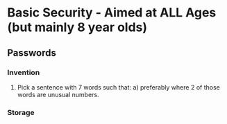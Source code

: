 
# Basic Security - Aimed at ALL Ages (but mainly 8 year olds)

## Passwords

### Invention

1. Pick a sentence with 7 words such that:
   a) preferably where 2 of those words are unusual numbers.

### Storage


